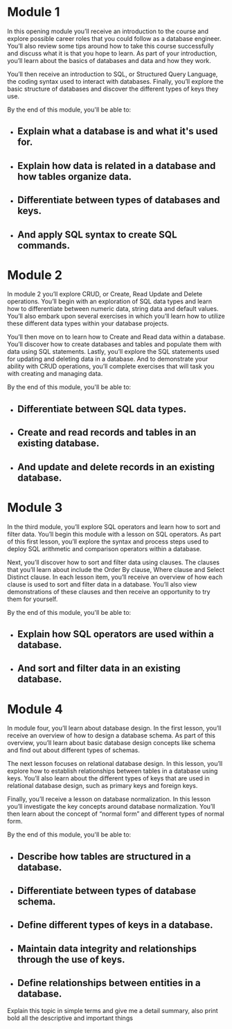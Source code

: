 # Module 1
In this opening module you’ll receive an introduction to the course and explore possible career roles that you could follow as a database engineer. You’ll also review some tips around how to take this course successfully and discuss what it is that you hope to learn. As part of your introduction, you’ll learn about the basics of databases and data and how they work. 

You’ll then receive an introduction to SQL, or Structured Query Language, the coding syntax used to interact with databases. Finally, you’ll explore the basic structure of databases and discover the different types of keys they use.

By the end of this module, you'll be able to:

- ## Explain what a database is and what it's used for.

- ## Explain how data is related in a database and how tables organize data.

- ## Differentiate between types of databases and keys.

- ## And apply SQL syntax to create SQL commands.

# Module 2
In module 2 you’ll explore CRUD, or Create, Read Update and Delete operations. You’ll begin with an exploration of SQL data types and learn how to differentiate between numeric data, string data and default values. You’ll also embark upon several exercises in which you’ll learn how to utilize these different data types within your database projects.

You’ll then move on to learn how to Create and Read data within a database. You’ll discover how to create databases and tables and populate them with data using SQL statements. Lastly, you’ll explore the SQL statements used for updating and deleting data in a database. And to demonstrate your ability with CRUD operations, you’ll complete exercises that will task you with creating and managing data.

By the end of this module, you'll be able to:

- ## Differentiate between SQL data types.

- ## Create and read records and tables in an existing database.

- ## And update and delete records in an existing database.

# Module 3
In the third module, you’ll explore SQL operators and learn how to sort and filter data. You’ll begin this module with a lesson on SQL operators. As part of this first lesson, you’ll explore the syntax and process steps used to deploy SQL arithmetic and comparison operators within a database. 

Next, you’ll discover how to sort and filter data using clauses. The clauses that you’ll learn about include the Order By clause, Where clause and Select Distinct clause. In each lesson item, you’ll receive an overview of how each clause is used to sort and filter data in a database. You’ll also view demonstrations of these clauses and then receive an opportunity to try them for yourself.

By the end of this module, you'll be able to:

- ## Explain how SQL operators are used within a database.

- ## And sort and filter data in an existing database.

# Module 4
In module four, you’ll learn about database design. In the first lesson, you’ll receive an overview of how to design a database schema. As part of this overview, you’ll learn about basic database design concepts like schema and find out about different types of schemas.

The next lesson focuses on relational database design. In this lesson, you’ll explore how to establish relationships between tables in a database using keys. You’ll also learn about the different types of keys that are used in relational database design, such as primary keys and foreign keys.

Finally, you’ll receive a lesson on database normalization. In this lesson you’ll investigate the key concepts around database normalization. You’ll then learn about the concept of “normal form” and different types of normal form.

By the end of this module, you'll be able to:

- ## Describe how tables are structured in a database.

- ## Differentiate between types of database schema.

- ## Define different types of keys in a database.

- ## Maintain data integrity and relationships through the use of keys.

- ## Define relationships between entities in a database.


Explain this topic in simple terms and give me a detail summary, also print bold all the descriptive and important things